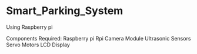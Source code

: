 # Smart_Parking_System

Using Raspberry pi

Components Required:
Raspberry pi
Rpi Camera Module
Ultrasonic Sensors
Servo Motors
LCD Display
